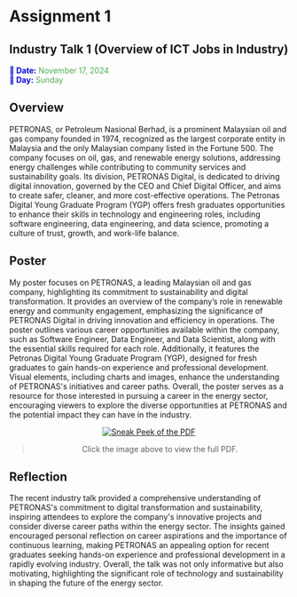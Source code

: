 # Assignment 1
## Industry Talk 1 (Overview of ICT Jobs in Industry)

<span style="color:blue; font-weight:bold">📅 Date:</span> <span style="color:#4CAF50">November 17, 2024</span>  
<span style="color:blue; font-weight:bold">📆 Day:</span> <span style="color:#4CAF50">Sunday</span>



## Overview
PETRONAS, or Petroleum Nasional Berhad, is a prominent Malaysian oil and gas company founded in 1974, recognized as the largest corporate entity in Malaysia and the only Malaysian company listed in the Fortune 500. The company focuses on oil, gas, and renewable energy solutions, addressing energy challenges while contributing to community services and sustainability goals. Its division, PETRONAS Digital, is dedicated to driving digital innovation, governed by the CEO and Chief Digital Officer, and aims to create safer, cleaner, and more cost-effective operations. The Petronas Digital Young Graduate Program (YGP) offers fresh graduates opportunities to enhance their skills in technology and engineering roles, including software engineering, data engineering, and data science, promoting a culture of trust, growth, and work-life balance.



## Poster
My poster focuses on PETRONAS, a leading Malaysian oil and gas company, highlighting its commitment to sustainability and digital transformation. It provides an overview of the company’s role in renewable energy and community engagement, emphasizing the significance of PETRONAS Digital in driving innovation and efficiency in operations. The poster outlines various career opportunities available within the company, such as Software Engineer, Data Engineer, and Data Scientist, along with the essential skills required for each role. Additionally, it features the Petronas Digital Young Graduate Program (YGP), designed for fresh graduates to gain hands-on experience and professional development. Visual elements, including charts and images, enhance the understanding of PETRONAS's initiatives and career paths. Overall, the poster serves as a resource for those interested in pursuing a career in the energy sector, encouraging viewers to explore the diverse opportunities at PETRONAS and the potential impact they can have in the industry.
<div align="center">
     
[![Sneak Peek of the PDF](https://github.com/nrathrhabs/images/blob/main/Screenshot%202025-02-11%20231427.png)](https://github.com/nrathrhabs/images/blob/main/PETRONAS%20Poster.pdf)

> Click the image above to view the full PDF.
> </div>



## Reflection
The recent industry talk provided a comprehensive understanding of PETRONAS's commitment to digital transformation and sustainability, inspiring attendees to explore the company's innovative projects and consider diverse career paths within the energy sector. The insights gained encouraged personal reflection on career aspirations and the importance of continuous learning, making PETRONAS an appealing option for recent graduates seeking hands-on experience and professional development in a rapidly evolving industry. Overall, the talk was not only informative but also motivating, highlighting the significant role of technology and sustainability in shaping the future of the energy sector.






